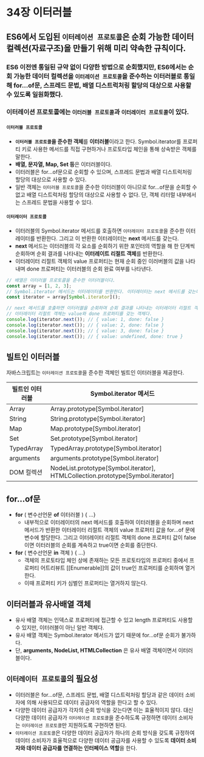 # 34장 이터러블

## ES6에서 도입된 `이터레이션 프로토콜`은 순회 가능한 데이터 컬렉션(자료구조)을 만들기 위해 미리 약속한 규칙이다.

### ES6 이전엔 통일된 규약 없이 다양한 방법으로 순회했지만, ES6에서는 순회 가능한 데이터 컬렉션을 `이터레이션 프로토콜`을 준수하는 이터러블로 통일해 for...of문, 스프레드 문법, 배열 디스트럭처링 할당의 대상으로 사용할 수 있도록 일원화했다.

### 이터레이션 프로토콜에는 `이터러블 프로토콜`과 `이터레이터 프로토콜`이 있다.

#### `이터러블 프로토콜`

- **`이터러블 프로토콜`을 준수한 객체**를 **이터러블**이라고 한다. Symbol.iterator를 프로퍼티 키로 사용한 메서드를 직접 구현하거나 프로토타입 체인을 통해 상속받은 객체를 말한다.
- **배열, 문자열, Map, Set 등**은 이터러블이다.
- 이터러블은 for...of문으로 순회할 수 있으며, 스프레드 문법과 배열 디스트럭처링 할당의 대상으로 사용할 수 있다.
- 일반 객체는 `이터러블 프로토콜`을 준수한 이터러블이 아니므로 for...of문을 순회할 수 없고 배열 디스트럭처링 할당의 대상으로 사용할 수 없다. 단, 객체 리터럴 내부에서는 스프레드 문법을 사용할 수 있다.

#### `이터레이터 프로토콜`

- 이터러블의 Symbol.iterator 메서드를 호출하면 `이터레이터 프로토콜`을 준수한 이터레이터를 반환한다. 그리고 이 반환한 이터레이터는 **next** 메서드를 갖는다.
- **next** 메서드는 이터러블의 각 요소를 순회하기 위한 포인터의 역할을 해 한 단계씩 순회하며 순회 결과를 나타내는 **이터레이트 리절트 객체**를 반환한다.
- 이터레이터 리절트 객체의 value 프로퍼티는 현재 순회 중인 이러버블의 값을 나타내며 done 프로퍼티는 이터러블의 순회 완료 여부를 나타낸다.

```javascript
// 배열은 이터러블 프로토콜을 준수한 이터러블이다.
const array = [1, 2, 3];
// Symbol.iterator 메서드는 이터레이터를 반환한다. 이터레이터는 next 메서드를 갖는다.
const iterator = array[Symbol.iterator]();

// next 메서드를 호출하면 이터러블을 순회하며 순회 결과를 나타내는 이터레이터 리절트 객체를 반환한다.
// 이터레이터 리절트 객체는 value와 done 프로퍼티를 갖는 객체다.
console.log(iterator.next()); // { value: 1, done: false }
console.log(iterator.next()); // { value: 2, done: false }
console.log(iterator.next()); // { value: 3, done: false }
console.log(iterator.next()); // { value: undefined, done: true }
```

## 빌트인 이터러블

자바스크립트는 `이터레이션 프로토콜`을 준수한 객체인 빌트인 이터러블을 제공한다.

| 빌트인 이터러블 | Symbol.iterator 메서드                                                         |
| --------------- | ------------------------------------------------------------------------------ |
| Array           | Array.prototype[Symbol.iterator]                                               |
| String          | String.prototype[Symbol.iterator]                                              |
| Map             | Map.prototype[Symbol.iterator]                                                 |
| Set             | Set.prototype[Symbol.iterator]                                                 |
| TypedArray      | TypedArray.prototype[Symbol.iterator]                                          |
| arguments       | arguments.prototype[Symbol.iterator]                                           |
| DOM 컬렉션      | NodeList.prototype[Symbol.iterator], HTMLCollection.prototype[Symbol.iterator] |

## for...of문

- **for** ( 변수선언문 **of** 이터러블 ) { …}
  - 내부적으로 이터레이터의 next 메서드를 호출하여 이터러블을 순회하며 next 메서드가 반환한 이터레이터 리절트 객체의 value 프로퍼티 값을 for…of 문에 변수에 할당한다. 그리고 이터레이터 리절트 객체의 done 프로퍼티 값이 false이면 이터러블의 순회를 계속하고 true이면 순회를 중단한다.
- **for** ( 변수선언문 **in** 객체 ) { …}
  - 객체의 프로토타입 체인 상에 존재하는 모든 프로토타입의 프로퍼티 중에서 프로퍼티 어트리뷰트 [[Enumerable]]의 값이 true인 프로퍼티를 순회하며 열거한다.
  - 이때 프로퍼티 키가 심벌인 프로퍼티는 열거하지 않는다.

## 이터러블과 유사배열 객체

- 유사 배열 객체는 인덱스로 프로퍼티에 접근할 수 있고 length 프로퍼티도 사용할 수 있지만, 이터러블이 아닌 일반 객체다.
- 유사 배열 객체는 Symbol.iterator 메서드가 없기 때문에 for…of문 순회가 불가하다.
- 단, **arguments, NodeList, HTMLCollection** 은 유사 배열 객체이면서 이터러블이다.

## `이터레이터 프로토콜`의 필요성

- 이터러블은 for...of문, 스프레드 문법, 배열 디스트럭처링 할당과 같은 데이터 소비자에 의해 사용되므로 데이터 공급자의 역할을 한다고 할 수 있다.
- 다양한 데이터 공급자가 각자의 순회 방식을 갖는다면 이는 효율적이지 않다. 대신 다양한 데이터 공급자가 `이터레이션 프로토콜`을 준수하도록 규정하면 데이터 소비자는 `이터레이션 프로토콜`만 지원하도록 구현하면 된다.
- `이터레이션 프로토콜`은 다양한 데이터 공급자가 하나의 순회 방식을 갖도록 규정하여 데이터 소비자가 효율적으로 다양한 데이터 공급자를 사용할 수 있도록 **데이터 소비자와 데이터 공급자를 연결하는 인터페이스 역할**을 한다.

